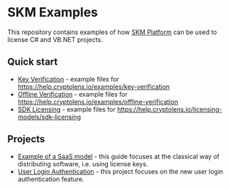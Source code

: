 # SKM Examples

This repository contains examples of how [SKM Platform](https://app.cryptolens.io) can be used to license C# and VB.NET projects.

## Quick start

* [Key Verification](https://github.com/Cryptolens/Examples/tree/master/key-verification) - example files for https://help.cryptolens.io/examples/key-verification
* [Offline Verification](https://github.com/Cryptolens/Examples/tree/master/offline-verification) - example files for https://help.cryptolens.io/examples/offline-verification
* [SDK Licensing](https://help.cryptolens.io/licensing-models/sdk-licensing) - example files for https://help.cryptolens.io/licensing-models/sdk-licensing

## Projects

* [Example of a SaaS model](https://github.com/SerialKeyManager/Examples/tree/master/Digital%20Tools%20Collection) - this guide focuses at the classical way of distributing software, i.e. using license keys.
* [User Login Authentication](https://github.com/SerialKeyManager/Examples/tree/master/Digital%20Tools%20Collection%20User%20Login%20Auth) - this project focuses on the new user login authentication feature.